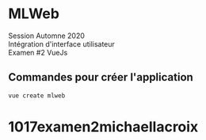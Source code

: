 # MLWeb

Session Automne 2020 <br>
Intégration d'interface utilisateur <br>
Examen #2 VueJs <br>

## Commandes pour créer l'application
```
vue create mlweb
```

# 1017examen2michaellacroix
